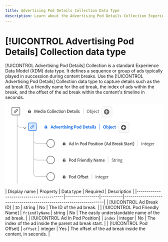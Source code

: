 ```yaml
---
title: Advertising Pod Details Collection Data Type
description: Learn about the Advertising Pod Details Collection Experience Data Model (XDM) data type.
---
```

# [!UICONTROL Advertising Pod Details] Collection data type

[!UICONTROL Advertising Pod Details] Collection is a standard Experience Data Model (XDM) data type. It defines a sequence or group of ads typically played in succession during content breaks. Use the [!UICONTROL Advertising Pod Details] Collection data type to capture details such as the ad break ID, a friendly name for the ad break, the index of ads within the break, and the offset of the ad break within the content's timeline in seconds.

![A diagram of the Advertising Pod Details Information Collection data type.](../images/data-types/advertising-pod-details-collection.png)

| Display name                            | Property        | Data type | Required | Description                                             |
|-----------------------------------------|-----------------|-----------|--------------------------------------------------------------------|
| [!UICONTROL Ad Break ID]                | `ID`            | string    |  No    | The ID of the ad break.                                   |
| [!UICONTROL Pod Friendly Name]          | `friendlyName`  | string    |  No    | The easily understandable name of the ad break.           |
| [!UICONTROL Ad In Pod Position]         | `index`         | integer   |  No    | The index of the ad inside the parent ad break start.      |
| [!UICONTROL Pod Offset]                 | `offset`        | integer   |  Yes   | The offset of the ad break inside the content, in seconds. |
